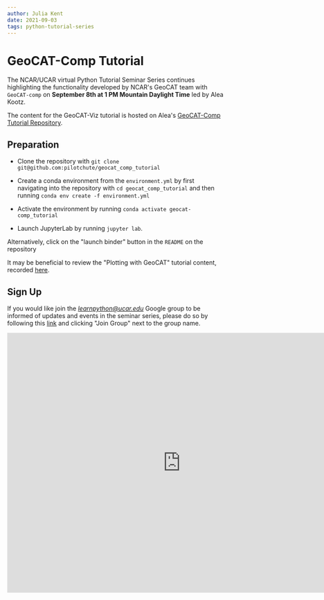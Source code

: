```yaml
---
author: Julia Kent
date: 2021-09-03
tags: python-tutorial-series
---
```


# GeoCAT-Comp Tutorial

The NCAR/UCAR virtual Python Tutorial Seminar Series continues highlighting the functionality developed by NCAR's GeoCAT team with `GeoCAT-comp` on **September 8th at 1 PM Mountain Daylight Time** led by Alea Kootz.

The content for the GeoCAT-Viz tutorial is hosted on Alea's [GeoCAT-Comp Tutorial Repository](https://github.com/pilotchute/geocat_comp_tutorial).

## Preparation

- Clone the repository with `git clone git@github.com:pilotchute/geocat_comp_tutorial`

- Create a conda environment from the `environment.yml` by first navigating into the repository with `cd geocat_comp_tutorial` and then running `conda env create -f environment.yml`

- Activate the environment by running `conda activate geocat-comp_tutorial`

- Launch JupyterLab by running `jupyter lab`.

Alternatively, click on the "launch binder" button in the `README` on the repository

It may be beneficial to review the "Plotting with GeoCAT" tutorial content, recorded [here](https://youtu.be/It231le1fAU).

## Sign Up

If you would like join the *learnpython@ucar.edu* Google group to be informed of updates and events in the seminar series, please do so by following this [link](https://groups.google.com/a/ucar.edu/g/learnpython/about) and clicking "Join Group" next to the group name.

<iframe src="https://calendar.google.com/calendar/embed?src=c_krmtmqm6kb5u7ke6t5on9l0rus%40group.calendar.google.com" style="border: 0" width="800" height="600" frameborder="0" scrolling="no"></iframe>
